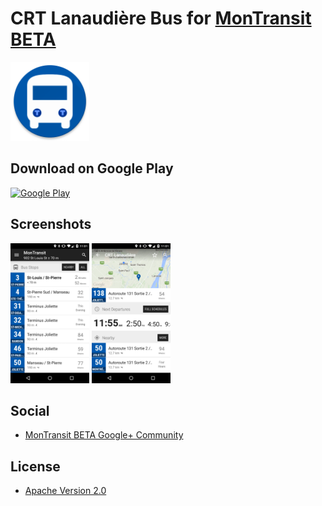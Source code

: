 # CRT Lanaudière Bus for [MonTransit BETA](https://github.com/mtransitapps/mtransit-for-android)

<img width="25%" height="25%" src="https://raw.githubusercontent.com/mtransitapps/ca-lanaudiere-crtl-bus-android/master/pub/hi-res-app-icon.png"/>

## Download on Google Play

[![Google Play](https://developer.android.com/images/brand/en_app_rgb_wo_60.png)](https://play.google.com/store/apps/details?id=org.mtransit.android.ca_lanaudiere_crtl_bus)

## Screenshots

<img width="25%" height="25%" src="https://raw.githubusercontent.com/mtransitapps/ca-lanaudiere-crtl-bus-android/master/pub/screenshot-phone-1.png"/>
<img width="25%" height="25%" src="https://raw.githubusercontent.com/mtransitapps/ca-lanaudiere-crtl-bus-android/master/pub/screenshot-phone-2.png"/>

## Social

* [MonTransit BETA Google+ Community](https://plus.google.com/communities/111796337224469270605)

## License

* [Apache Version 2.0](http://www.apache.org/licenses/LICENSE-2.0.html)
